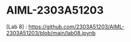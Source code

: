 # AIML-2303A51203
[Lab 1]: https://github.com/2303A51203/AIML-2303A51203/blob/main/Untitled1.ipynb
[Lab 2]:https://colab.research.google.com/drive/1me0uUOuN0xFsQ7D0k6f0LK9rBl61difY#scrollTo=dNnjW6oEb8Ip
[Lab 2 A*]:https://github.com/2303A51203/AIML-2303A51203/blob/main/Untitled2.ipynb
[Lab 4]:https://github.com/2303A51203/AIML-2303A51203/blob/main/Untitled6.ipynb
[Lab 5]:https://github.com/2303A51203/AIML-2303A51203/blob/main/Untitled7.ipynb
[Lab 6]:https://github.com/2303A51203/AIML-2303A51203/blob/main/Lab06.ipynb
[Lab 7]:https://github.com/2303A51203/AIML-2303A51203/blob/main/Lab07.ipynb
[Lab 8] : https://github.com/2303A51203/AIML-2303A51203/blob/main/lab08.ipynb
